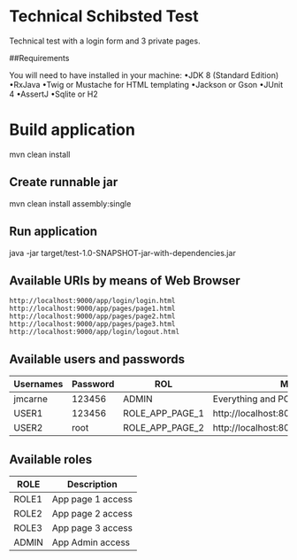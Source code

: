 # Technical Schibsted Test

Technical test with a login form and 3 private pages.

##Requirements

You will need to have installed in your machine:
•JDK 8 (Standard Edition)
•RxJava
•Twig or Mustache for HTML templating
•Jackson or Gson
•JUnit 4
•AssertJ
•Sqlite or H2

# Build application
mvn clean install


## Create runnable jar
mvn clean install assembly:single


## Run application
java -jar target/test-1.0-SNAPSHOT-jar-with-dependencies.jar


## Available URIs by means of Web Browser

```
http://localhost:9000/app/login/login.html
http://localhost:9000/app/pages/page1.html
http://localhost:9000/app/pages/page2.html
http://localhost:9000/app/pages/page3.html
http://localhost:9000/app/login/logout.html
```
## Available users and passwords

Usernames | Password | ROL | May access
--------- | -------- | --- | ----------
jmcarne | 123456 | ADMIN | Everything and POST API REST
USER1 | 123456 | ROLE_APP_PAGE_1 | http://localhost:8080/app/pages/page1.html
USER2 | root | ROLE_APP_PAGE_2 | http://localhost:8080/app/pages/page2.html


## Available roles

ROLE | Description
---- | -----------
ROLE1 | App page 1 access
ROLE2 | App page 2 access
ROLE3 | App page 3 access
ADMIN | App Admin access